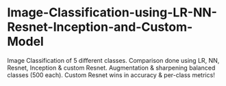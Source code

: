 # Image-Classification-using-LR-NN-Resnet-Inception-and-Custom-Model
Image Classification of 5 different classes. Comparison done using LR, NN, Resnet, Inception &amp; custom Resnet.  Augmentation &amp; sharpening balanced classes (500 each).  Custom Resnet wins in accuracy &amp; per-class metrics!
